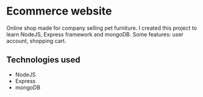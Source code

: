 # Ecommerce website

Online shop made for company selling pet furniture. I created this project to learn NodeJS, Express framework and mongoDB. Some features: user account, shopping cart.

## Technologies used
- NodeJS
- Express
- mongoDB

